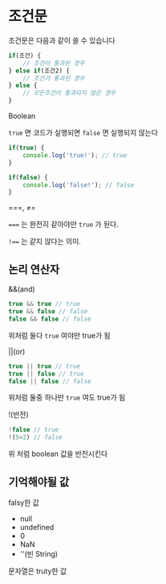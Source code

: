 # 조건문

조건문은 다음과 같이 쓸 수 있습니다

```jsx
if(조건) {
	// 조건이 통과된 경우
} else if(조건2) {
	// 조건가 통과된 경우
} else {
	// 모든조건이 통과되지 않은 경우
}
```

Boolean

`true` 면 코드가 실행되면 `false` 면 실행되지 않는다

```jsx
if(true) {
	console.log('true!'); // true
}

if(false) {
	console.log('false!'); // false
}
```

===, ≠=

`===` 는 완전히 같아야만 `true` 가 된다.

`!==` 는 같지 않다는 의미.

## 논리 연산자

&&(and)

```jsx
true && true // true
true && false // false
false && false // false
```

위처럼 둘다 `true` 여야만 true가 됨

||(or)

```jsx
true || true // true
true || false // true
false || false // false
```

위처럼 둘중 하나만 `true` 여도 true가 됨

!(반전)

```jsx
!false // true
!(5>2) // false
```

위 처럼 boolean 값을 반전시킨다

## 기억해야될 값

falsy한 값

- null
- undefined
- 0
- NaN
- ''(빈 String)

문자열은 truty한 값